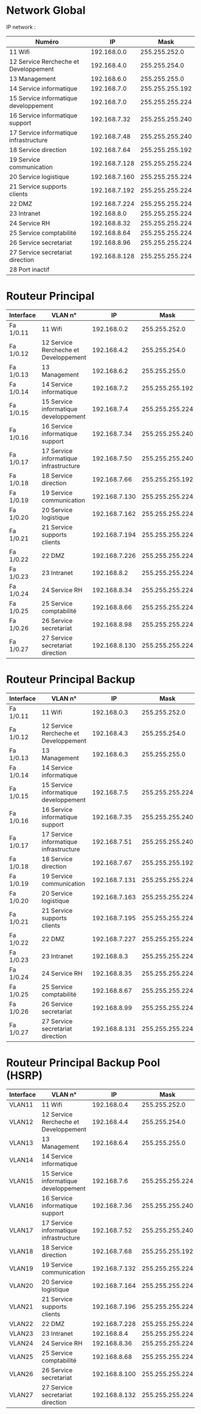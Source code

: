 # Network Global
IP network :  

| Numéro  | IP         | Mask        |
|---------|------------|-------------|
| 11 Wifi |192.168.0.0 |255.255.252.0|
| 12 Service Rercheche et Developpement |192.168.4.0 |255.255.254.0|
| 13 Management |192.168.6.0 |255.255.255.0|
| 14 Service informatique |192.168.7.0 |255.255.255.192|
| 15 Service informatique developpement |192.168.7.0 |255.255.255.224|
| 16 Service informatique support |192.168.7.32 |255.255.255.240|
| 17 Service informatique infrastructure |192.168.7.48 |255.255.255.240|
| 18 Service direction |192.168.7.64 |255.255.255.192|
| 19 Service communication |192.168.7.128 |255.255.255.224|
| 20 Service logistique |192.168.7.160 |255.255.255.224|
| 21 Service supports clients |192.168.7.192 |255.255.255.224|
| 22 DMZ |192.168.7.224 |255.255.255.224|
| 23 Intranet |192.168.8.0 |255.255.255.224|
| 24 Service RH |192.168.8.32 |255.255.255.224|
| 25 Service comptabilité |192.168.8.64 |255.255.255.224|
| 26 Service secretariat |192.168.8.96 |255.255.255.224|
| 27 Service secretariat direction |192.168.8.128 |255.255.255.224|
| 28 Port inactif|||

# Routeur Principal

|Interface | VLAN n°  | IP         | Mask        |
|----------|----------|------------|-------------|
|Fa 1/0.11 | 11 Wifi |192.168.0.2 |255.255.252.0|
|Fa 1/0.12 | 12 Service Rercheche et Developpement |192.168.4.2 |255.255.254.0|
|Fa 1/0.13 | 13 Management |192.168.6.2 |255.255.255.0|
|Fa 1/0.14 | 14 Service informatique |192.168.7.2 |255.255.255.192|
|Fa 1/0.15 | 15 Service informatique developpement |192.168.7.4 |255.255.255.224|
|Fa 1/0.16 | 16 Service informatique support |192.168.7.34 |255.255.255.240|
|Fa 1/0.17 | 17 Service informatique infrastructure |192.168.7.50 |255.255.255.240|
|Fa 1/0.18 | 18 Service direction |192.168.7.66 |255.255.255.192|
|Fa 1/0.19 | 19 Service communication |192.168.7.130 |255.255.255.224|
|Fa 1/0.20 | 20 Service logistique |192.168.7.162 |255.255.255.224|
|Fa 1/0.21 | 21 Service supports clients |192.168.7.194 |255.255.255.224|
|Fa 1/0.22 | 22 DMZ |192.168.7.226 |255.255.255.224|
|Fa 1/0.23 | 23 Intranet |192.168.8.2 |255.255.255.224|
|Fa 1/0.24 | 24 Service RH |192.168.8.34 |255.255.255.224|
|Fa 1/0.25 | 25 Service comptabilité |192.168.8.66 |255.255.255.224|
|Fa 1/0.26 | 26 Service secretariat |192.168.8.98 |255.255.255.224|
|Fa 1/0.27 | 27 Service secretariat direction |192.168.8.130 |255.255.255.224|

# Routeur Principal Backup

|Interface | VLAN n°  | IP         | Mask        |
|----------|----------|------------|-------------|
|Fa 1/0.11 | 11 Wifi |192.168.0.3 |255.255.252.0|
|Fa 1/0.12 | 12 Service Rercheche et Developpement |192.168.4.3 |255.255.254.0|
|Fa 1/0.13 | 13 Management |192.168.6.3 |255.255.255.0|
|Fa 1/0.14 | 14 Service informatique | | |
|Fa 1/0.15 | 15 Service informatique developpement |192.168.7.5 |255.255.255.224|
|Fa 1/0.16 | 16 Service informatique support |192.168.7.35 |255.255.255.240|
|Fa 1/0.17 | 17 Service informatique infrastructure |192.168.7.51 |255.255.255.240|
|Fa 1/0.18 | 18 Service direction |192.168.7.67 |255.255.255.192|
|Fa 1/0.19 | 19 Service communication |192.168.7.131 |255.255.255.224|
|Fa 1/0.20 | 20 Service logistique |192.168.7.163 |255.255.255.224|
|Fa 1/0.21 | 21 Service supports clients |192.168.7.195 |255.255.255.224|
|Fa 1/0.22 | 22 DMZ |192.168.7.227 |255.255.255.224|
|Fa 1/0.23 | 23 Intranet |192.168.8.3 |255.255.255.224|
|Fa 1/0.24 | 24 Service RH |192.168.8.35 |255.255.255.224|
|Fa 1/0.25 | 25 Service comptabilité |192.168.8.67 |255.255.255.224|
|Fa 1/0.26 | 26 Service secretariat |192.168.8.99 |255.255.255.224|
|Fa 1/0.27 | 27 Service secretariat direction |192.168.8.131 |255.255.255.224|

# Routeur Principal Backup Pool (HSRP)

|Interface | VLAN n°  | IP         | Mask        |
|----------|----------|------------|-------------|
|VLAN11 | 11 Wifi |192.168.0.4 |255.255.252.0|
|VLAN12 | 12 Service Rercheche et Developpement |192.168.4.4 |255.255.254.0|
|VLAN13 | 13 Management |192.168.6.4 |255.255.255.0|
|VLAN14 | 14 Service informatique | | |
|VLAN15 | 15 Service informatique developpement |192.168.7.6 |255.255.255.224|
|VLAN16 | 16 Service informatique support |192.168.7.36 |255.255.255.240|
|VLAN17 | 17 Service informatique infrastructure |192.168.7.52 |255.255.255.240|
|VLAN18 | 18 Service direction |192.168.7.68 |255.255.255.192|
|VLAN19 | 19 Service communication |192.168.7.132 |255.255.255.224|
|VLAN20 | 20 Service logistique |192.168.7.164 |255.255.255.224|
|VLAN21 | 21 Service supports clients |192.168.7.196 |255.255.255.224|
|VLAN22 | 22 DMZ |192.168.7.228 |255.255.255.224|
|VLAN23 | 23 Intranet |192.168.8.4 |255.255.255.224|
|VLAN24 | 24 Service RH |192.168.8.36 |255.255.255.224|
|VLAN25 | 25 Service comptabilité |192.168.8.68 |255.255.255.224|
|VLAN26 | 26 Service secretariat |192.168.8.100 |255.255.255.224|
|VLAN27 | 27 Service secretariat direction |192.168.8.132 |255.255.255.224|
